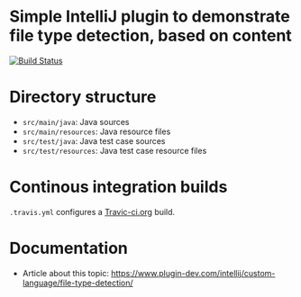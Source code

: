 # Simple IntelliJ plugin to demonstrate file type detection, based on content

[![Build Status](https://travis-ci.org/jansorg/intellij-file-type-detecetion.svg?branch=master)](https://travis-ci.org/jansorg/intellij-file-type-detection)

# Directory structure

- `src/main/java`: Java sources
- `src/main/resources`: Java resource files
- `src/test/java`: Java test case sources
- `src/test/resources`: Java test case resource files

# Continous integration builds

`.travis.yml` configures a [Travic-ci.org](https://travis-ci.org/) build.

# Documentation

- Article about this topic: https://www.plugin-dev.com/intellij/custom-language/file-type-detection/
